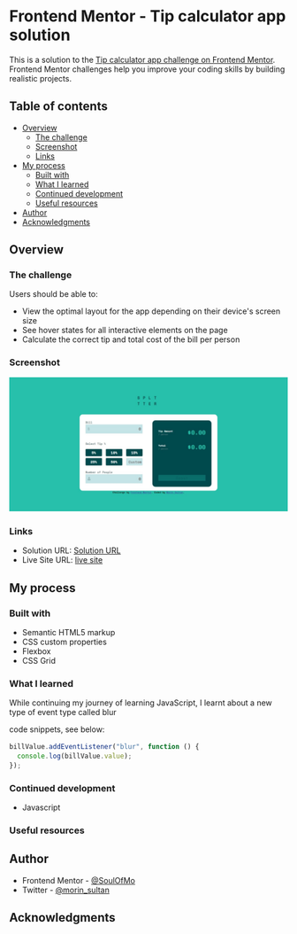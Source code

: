 # Frontend Mentor - Tip calculator app solution

This is a solution to the [Tip calculator app challenge on Frontend Mentor](https://www.frontendmentor.io/challenges/tip-calculator-app-ugJNGbJUX). Frontend Mentor challenges help you improve your coding skills by building realistic projects.

## Table of contents

- [Overview](#overview)
  - [The challenge](#the-challenge)
  - [Screenshot](#screenshot)
  - [Links](#links)
- [My process](#my-process)
  - [Built with](#built-with)
  - [What I learned](#what-i-learned)
  - [Continued development](#continued-development)
  - [Useful resources](#useful-resources)
- [Author](#author)
- [Acknowledgments](#acknowledgments)

## Overview

### The challenge

Users should be able to:

- View the optimal layout for the app depending on their device's screen size
- See hover states for all interactive elements on the page
- Calculate the correct tip and total cost of the bill per person

### Screenshot

![](./images/screenshot.jpeg)


### Links

- Solution URL: [Solution URL](https://github.com/SoulOfMo/tip-calculator-app-main)
- Live Site URL: [live site](https://soulofmo.github.io/tip-calculator-app-main/)

## My process

### Built with

- Semantic HTML5 markup
- CSS custom properties
- Flexbox
- CSS Grid

### What I learned

While continuing my journey of learning JavaScript, I learnt about a new type of event type called blur

code snippets, see below:

```js
billValue.addEventListener("blur", function () {
  console.log(billValue.value);
});
```

### Continued development

- Javascript

### Useful resources

## Author

- Frontend Mentor - [@SoulOfMo](https://www.frontendmentor.io/profile/SoulOfmo)
- Twitter - [@morin_sultan](https://www.twitter.com/morin_sultan?s=09)


## Acknowledgments
